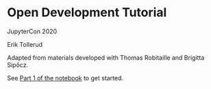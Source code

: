 # Open Development Tutorial

JupyterCon 2020

Erik Tollerud

Adapted from materials developed with Thomas Robitaille and Brigitta Sipőcz.

See [Part 1 of the notebook](notebooks/Part1_Overview_and_Introduction.ipynb) to get started.